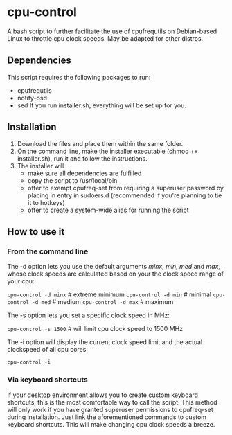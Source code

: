 # cpu-control
A bash script to further facilitate the use of cpufrequtils on Debian-based Linux to throttle cpu clock speeds. May be adapted for other distros.

## Dependencies
This script requires the following packages to run:
* cpufrequtils
* notify-osd
* sed
If you run installer.sh, everything will be set up for you.

## Installation
1. Download the files and place them within the same folder.
1. On the command line, make the installer executable (chmod +x installer.sh), run it and follow the instructions.
1. The installer will
    * make sure all dependencies are fulfilled
    * copy the script to /usr/local/bin
    * offer to exempt cpufreq-set from requiring a superuser password by placing in entry in sudoers.d (recommended if you're planning to tie it to hotkeys)
    * offer to create a system-wide alias for running the script

## How to use it
### From the command line
The -d option lets you use the default arguments _minx, min, med_ and _max_, whose clock speeds are calculated based on your the clock speed range of your cpu:

`cpu-control -d minx` # extreme minimum
`cpu-control -d min` # minimal
`cpu-control -d med` # medium
`cpu-control -d max` # maximum

The -s option lets you set a specific clock speed in MHz:

`cpu-control -s 1500` # will limit cpu clock speed to 1500 MHz

The -i option will display the current clock speed limit and the actual clockspeed of all cpu cores:

`cpu-control -i`

### Via keyboard shortcuts
If your desktop environment allows you to create custom keyboard shortcuts, this is the most comfortable way to call the script. This method will only work if you have granted superuser permissions to cpufreq-set during installation. Just link the aforementioned commands to custom keyboard shortcuts. This will make changing cpu clock speeds a breeze.
